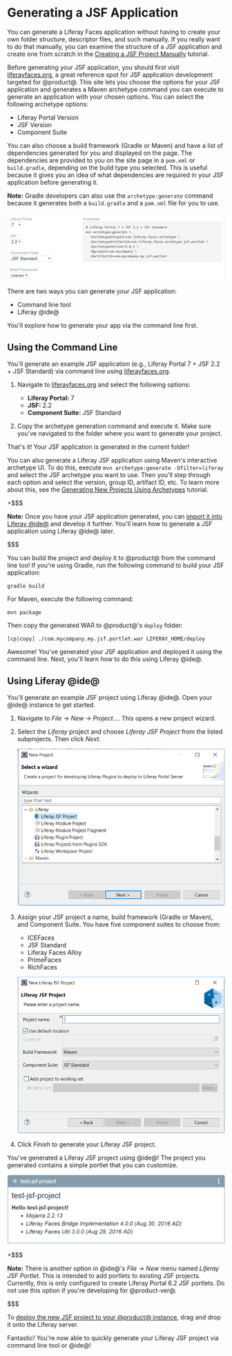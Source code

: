 # Generating a JSF Application [](id=generating-a-jsf-application)

You can generate a Liferay Faces application without having to create your own
folder structure, descriptor files, and such manually. If you really want to do
that manually, you can examine the structure of a JSF application and create one
from scratch in the
[Creating a JSF Project Manually](/develop/tutorials/-/knowledge_base/7-0/creating-a-jsf-project-manually.markdown)
tutorial.

Before generating your JSF application, you should first visit
[liferayfaces.org](http://liferayfaces.org/), a great reference spot for JSF
application development targeted for @product@. This site lets you choose the
options for your JSF application and generates a Maven archetype command you
can execute to generate an application with your chosen options. You can select
the following archetype options:

- Liferay Portal Version
- JSF Version
- Component Suite

You can also choose a build framework (Gradle or Maven) and have a list of
dependencies generated for you and displayed on the page. The dependencies are
provided to you on the site page in a `pom.xml` or `build.gradle`, depending on
the build type you selected. This is useful because it gives you an idea of what
dependencies are required in your JSF application before generating it.

**Note:** Gradle developers can also use the `archetype:generate` command
because it generates both a `build.gradle` and a `pom.xml` file for you to use.

![Figure 1: You can select the Liferay Portal version, JSF version, and component suite for your archetype generation command.](../../../images/jsf-app-generation.png)

There are two ways you can generate your JSF application:

- Command line tool
- Liferay @ide@

You'll explore how to generate your app via the command line first.

## Using the Command Line

You'll generate an example JSF application (e.g., Liferay Portal 7 + JSF 2.2 +
JSF Standard) via command line using
[liferayfaces.org](http://liferayfaces.org/).

1.  Navigate to [liferayfaces.org](http://liferayfaces.org/) and select the
    following options:

    - **Liferay Portal:** 7
    - **JSF:** 2.2
    - **Component Suite:** JSF Standard

2.  Copy the archetype generation command and execute it. Make sure you've
    navigated to the folder where you want to generate your project.

That's it! Your JSF application is generated in the current folder!

You can also generate a Liferay JSF application using Maven's interactive
archetype UI. To do this, execute `mvn archetype:generate -Dfilter=liferay` and
select the JSF archetype you want to use. Then you'll step through each option
and select the version, group ID, artifact ID, etc. To learn more about this,
see the
[Generating New Projects Using Archetypes](/develop/tutorials/-/knowledge_base/7-0/generating-new-projects-using-archetypes)
tutorial.

+$$$

**Note:** Once you have your JSF application generated, you can
[import it into Liferay @ide@](/develop/tutorials/-/knowledge_base/7-0/using-maven-in-liferay-ide#importing-maven-projects)
and develop it further. You'll learn how to generate a JSF application using
Liferay @ide@ later.

$$$

You can build the project and deploy it to @product@ from the command line too!
If you're using Gradle, run the following command to build your JSF application:

    gradle build

For Maven, execute the following command:

    mvn package

Then copy the generated WAR to @product@'s `deploy` folder:

    [cp|copy] ./com.mycompany.my.jsf.portlet.war LIFERAY_HOME/deploy

Awesome! You've generated your JSF application and deployed it using the command
line. Next, you'll learn how to do this using Liferay @ide@.

## Using Liferay @ide@

You'll generate an example JSF project using Liferay @ide@. Open your @ide@
instance to get started.

1.  Navigate to *File* &rarr; *New* &rarr; *Project...*. This opens a new
    project wizard.

2.  Select the *Liferay* project and choose *Liferay JSF Project* from the
    listed subprojects. Then click *Next*.

    ![Figure 2: Choose the *Liferay JSF Project* option to begin creating a JSF project in @ide@.](../../../images/jsf-project-ide.png)

3.  Assign your JSF project a name, build framework (Gradle or Maven), and
    Component Suite. You have five component suites to choose from:

    - ICEFaces
    - JSF Standard
    - Liferay Faces Alloy
    - PrimeFaces
    - RichFaces

    ![Figure 3: Choose your preferred options for your JSF project.](../../../images/new-jsf-project-ide.png)

4.  Click *Finish* to generate your Liferay JSF project.

You've generated a Liferay JSF project using @ide@! The project you generated
contains a simple portlet that you can customize.

![Figure 3: The generated JSF portlet project displays basic build information.](../../../images/jsf-ide-generated-project.png)

+$$$

**Note:** There is another option in @ide@'s *File* &rarr; *New* menu named
*Liferay JSF Portlet*. This is intended to add portlets to existing JSF
projects. Currently, this is only configured to create Liferay Portal 6.2 JSF
portlets. Do not use this option if you're developing for @product-ver@.

$$$

To
[deploy the new JSF project to your @product@ instance](/develop/tutorials/-/knowledge_base/7-0/deploying-modules-with-liferay-ide),
drag and drop it onto the Liferay server.

Fantastic! You're now able to quickly generate your Liferay JSF project via
command line tool or @ide@!